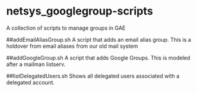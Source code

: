 # netsys_googlegroup-scripts
A collection of scripts to manage groups in GAE

##addEmailAliasGroup.sh
A script that adds an email alias group. This is a holdover from email aliases from our old mail system

##addGoogleGroup.sh
A script that adds Google Groups. This is modeled after a mailman listserv.

##listDelegatedUsers.sh
Shows all delegated users associated with a delegated account.
